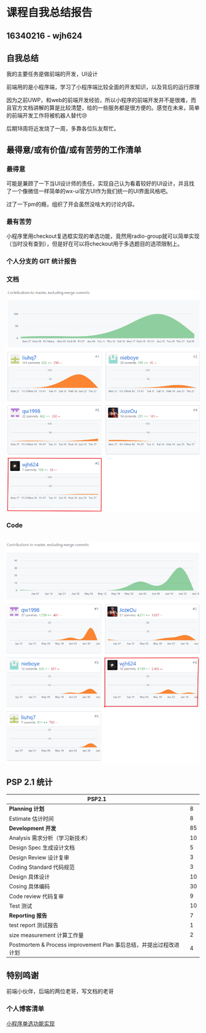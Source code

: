 # 课程自我总结报告

## 16340216 - wjh624

## 自我总结

我的主要任务是做前端的开发，UI设计

前端用的是小程序端，学习了小程序端比较全面的开发知识，以及背后的运行原理

因为之前UWP，和web的前端开发经验，所以小程序的前端开发并不是很难，而且官方文档讲解的算是比较清楚，给的一些服务都是很方便的。感觉在未来，简单的前端开发工作将被机器人替代:cry:

后期18周将近发烧了一周，多靠各位队友帮忙。

## 最得意/或有价值/或有苦劳的工作清单

### 最得意

可能是兼顾了一下当UI设计师的责任，实现自己认为看着较好的UI设计，并且找了一个像微信一样简单的wx-ui官方UI作为我们统一的UI界面风格吧。

过了一下pm的瘾，组织了开会虽然没啥大的讨论内容。

### 最有苦劳

小程序里用checkout复选框实现的单选功能，竟然用radio-group就可以简单实现（当时没有查到），但是好在可以将checkout用于多选题目的选项限制上。

### 个人分支的 GIT 统计报告

### 文档

![1561903635045](16340216_wjh624.assets/1561903635045.png)

### Code

​	![1561903735970](16340216_wjh624.assets/1561903735970.png)

## PSP 2.1 统计

| PSP2.1 |  |
|-----|-----|
| **Planning 计划** | 8 |
| Estimate 估计时间 | 8 |
| **Development 开发** | 85 |
| Analysis 需求分析（学习新技术） | 10 |
| Design Spec 生成设计文档 | 5 |
| Design Review 设计复审 | 3 |
| Coding Standard 代码规范 | 3 |
| Design 具体设计 | 10 |
| Cosing 具体编码 | 30 |
| Code review 代码复审 | 9 |
| Test 测试 | 10 |
| **Reporting 报告** | 7 |
| test report 测试报告 | 1 |
| size measurement 计算工作量 | 2 |
| Postmortem & Process improvement Plan 事后总结，并提出过程改进计划 | 4 |


## 特别鸣谢

前端小伙伴，后端的两位老哥，写文档的老哥



### 个人博客清单

[小程序单选功能实现](https://blog.csdn.net/hz2217/article/details/93096020)



